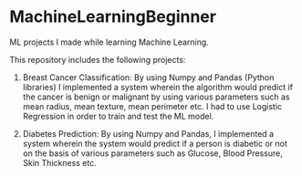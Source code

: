 # MachineLearningBeginner
ML projects I made while learning Machine Learning.

This repository includes the following projects:

1. Breast Cancer Classification:
By using Numpy and Pandas (Python libraries) I implemented a system wherein the algorithm would predict if the cancer is benign or malignant by using various parameters such as mean radius, mean texture, mean perimeter etc.
I had to use Logistic Regression in order to train and test the ML model.

2. Diabetes Prediction:
By using Numpy and Pandas, I implemented a system wherein the system would predict if a person is diabetic or not on the basis of various parameters such as Glucose, Blood Pressure, Skin Thickness etc.
